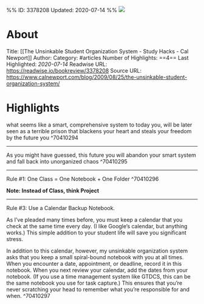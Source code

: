 %%
ID: 3378208
Updated: 2020-07-14
%%
![](https://readwise-assets.s3.amazonaws.com/static/images/article3.5c705a01b476.png)

# About
Title: [[The Unsinkable Student Organization System - Study Hacks - Cal Newport]]
Author: 
Category: #articles
Number of Highlights: ==4==
Last Highlighted: *2020-07-14*
Readwise URL: https://readwise.io/bookreview/3378208
Source URL: https://www.calnewport.com/blog/2009/08/25/the-unsinkable-student-organization-system/


# Highlights 
what seems like a smart, comprehensive system to today you, will be later seen as a terrible prison that blackens your heart and steals your freedom by the future you  ^70410294

---

As you might have guessed, this future you will abandon your smart system and fall back into unorganized chaos  ^70410295

---

Rule #1: One Class = One Notebook + One Folder  ^70410296

**Note: Instead of Class, think Project**

---

Rule #3: Use a Calendar Backup Notebook.

As I’ve pleaded many times before, you must keep a calendar that you check at the same time every day. (I like Google’s calendar, but anything works.) This simple addition to your student life will save you significant stress.

In addition to this calendar, however, my unsinkable organization system asks that you keep a small spiral-bound notebook with you at all times. When you encounter a date, appointment, or deadline, record it in this notebook. When you next review your calendar, add the dates from your notebook. (If you use a time management system like GTDCS, this can be the same notebook you use for task capture.) This ensures that you’re never scratching your head to remember what you’re responsible for and when.  ^70410297

